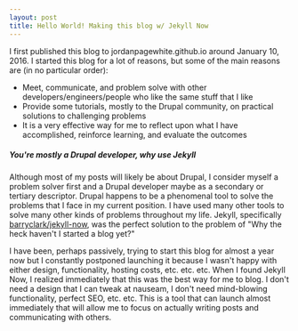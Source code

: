 ```yaml
---
layout: post
title: Hello World! Making this blog w/ Jekyll Now 
---
```


I first published this blog to jordanpagewhite.github.io around January 10, 2016. I started this blog for a lot of reasons, but some of the main reasons are (in no particular order):

* Meet, communicate, and problem solve with other developers/engineers/people who like the same stuff that I like
* Provide some tutorials, mostly to the Drupal community, on practical solutions to challenging problems
* It is a very effective way for me to reflect upon what I have accomplished, reinforce learning, and evaluate the outcomes

##### You're mostly a Drupal developer, why use Jekyll

Although most of my posts will likely be about Drupal, I consider myself a problem solver first and a Drupal developer maybe as a secondary or tertiary descriptor. Drupal happens to be a phenomenal tool to solve the problems that I face in my current position. I have used many other tools to solve many other kinds of problems throughout my life. Jekyll, specifically [barryclark/jekyll-now](https://github.com/barryclark/jekyll-now), was the perfect solution to the problem of "Why the heck haven't I started a blog yet?"

I have been, perhaps passively, trying to start this blog for almost a year now but I constantly postponed launching it because I wasn't happy with either design, functionality, hosting costs, etc. etc. etc. When I found Jekyll Now, I realized immediately that this was the best way for me to blog. I don't need a design that I can tweak at nauseam, I don't need mind-blowing functionality, perfect SEO, etc. etc. This is a tool that can launch almost immediately that will allow me to focus on actually writing posts and communicating with others.
